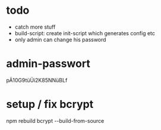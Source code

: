 # todo
- catch more stuff
- build-script: create init-script which generates config etc
- only admin can change his password

# admin-passwort
pÄ10G9tüÜi2K85NNüBLf

# setup / fix bcrypt
npm rebuild bcrypt --build-from-source